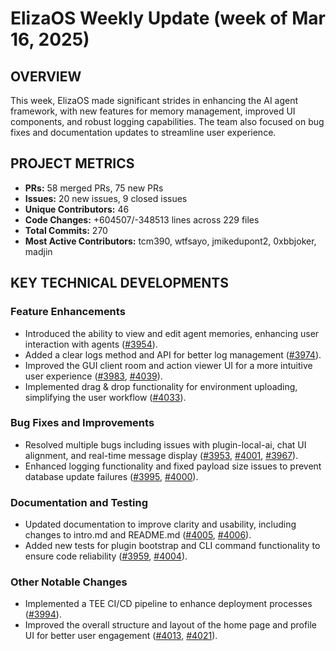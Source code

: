 # ElizaOS Weekly Update (week of Mar 16, 2025)

## OVERVIEW 
This week, ElizaOS made significant strides in enhancing the AI agent framework, with new features for memory management, improved UI components, and robust logging capabilities. The team also focused on bug fixes and documentation updates to streamline user experience.

## PROJECT METRICS
- **PRs:** 58 merged PRs, 75 new PRs
- **Issues:** 20 new issues, 9 closed issues
- **Unique Contributors:** 46
- **Code Changes:** +604507/-348513 lines across 229 files
- **Total Commits:** 270
- **Most Active Contributors:** tcm390, wtfsayo, jmikedupont2, 0xbbjoker, madjin

## KEY TECHNICAL DEVELOPMENTS

### Feature Enhancements
- Introduced the ability to view and edit agent memories, enhancing user interaction with agents ([#3954](https://github.com/elizaos/eliza/pull/3954)).
- Added a clear logs method and API for better log management ([#3974](https://github.com/elizaos/eliza/pull/3974)).
- Improved the GUI client room and action viewer UI for a more intuitive user experience ([#3983](https://github.com/elizaos/eliza/pull/3983), [#4039](https://github.com/elizaos/eliza/pull/4039)).
- Implemented drag & drop functionality for environment uploading, simplifying the user workflow ([#4033](https://github.com/elizaos/eliza/pull/4033)).

### Bug Fixes and Improvements
- Resolved multiple bugs including issues with plugin-local-ai, chat UI alignment, and real-time message display ([#3953](https://github.com/elizaos/eliza/pull/3953), [#4001](https://github.com/elizaos/eliza/pull/4001), [#3967](https://github.com/elizaos/eliza/pull/3967)).
- Enhanced logging functionality and fixed payload size issues to prevent database update failures ([#3995](https://github.com/elizaos/eliza/pull/3995), [#4000](https://github.com/elizaos/eliza/pull/4000)).

### Documentation and Testing
- Updated documentation to improve clarity and usability, including changes to intro.md and README.md ([#4005](https://github.com/elizaos/eliza/pull/4005), [#4006](https://github.com/elizaos/eliza/pull/4006)).
- Added new tests for plugin bootstrap and CLI command functionality to ensure code reliability ([#3959](https://github.com/elizaos/eliza/pull/3959), [#4004](https://github.com/elizaos/eliza/pull/4004)).

### Other Notable Changes
- Implemented a TEE CI/CD pipeline to enhance deployment processes ([#3994](https://github.com/elizaos/eliza/pull/3994)).
- Improved the overall structure and layout of the home page and profile UI for better user engagement ([#4013](https://github.com/elizaos/eliza/pull/4013), [#4021](https://github.com/elizaos/eliza/pull/4021)).